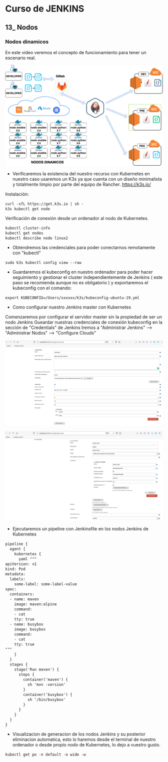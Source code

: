 # Curso de JENKINS 

## 13_ Nodos
 
### Nodos dinamicos

En este video veremos el concepto de funcionamiento para tener un escenario real.

![Texto alternativo](imagenes/diapositivas-13-nodos-13-nodos-dinamicos.png)  

- Verificaremos la existencia del nuestro recurso con Kubernetes en nuestro caso usaremos un K3s ya que cuenta con un diseño minimalista y totalmente limpio por parte del equipo de Rancher.  https://k3s.io/

Instalación:

```
curl -sfL https://get.k3s.io | sh -
k3s kubectl get node
```
Verificación de conexión desde un ordenador al nodo de Kubernetes.

```
kubectl cluster-info
kubectl get nodes
kubectl describe node linux2
```

- Obtendremos las credenciales para poder conectarnos remotamente con "kubectl"

```
sudo k3s kubectl config view --raw
```

- Guardaremos el kubeconfig en nuestro ordenador para poder hacer seguimiento y gestionar el cluster independientemente de Jenkins ( este paso se recomienda aunque no es obligatorio ) y exportaremos el kubeconfig con el comando:

```
export KUBECONFIG=/Users/xxxxxx/k3s/kubeconfig-ubuntu-19.yml
```

- Como configurar nuestro Jenkins master con Kubernetes 

Comenzaremos por configurar el servidor master sin la propiedad de ser un nodo Jenkins 
Gueardar nuestras credenciales de conexión kubeconfig en la sección de "Credentials" de Jenkins
Iremos a "Administrar Jenkins"  --> "Administrar Nodos" -->  "Configure Clouds"

![Texto alternativo](imagenes/14-nodo-din-conf-1.jpeg)  

![Texto alternativo](imagenes/14-nodo-din-conf-2.jpeg) 




- Ejecutaremos un pipeline con Jenkinsfile en los nodos Jenkins de Kubernetes


```
pipeline {
  agent {
    kubernetes {
      yaml """
apiVersion: v1
kind: Pod
metadata:
  labels:
    some-label: some-label-value
spec:
  containers:
  - name: maven
    image: maven:alpine
    command:
    - cat
    tty: true
  - name: busybox
    image: busybox
    command:
    - cat
    tty: true
"""
    }
  }
  stages {
    stage('Run maven') {
      steps {
        container('maven') {
          sh 'mvn -version'
        }
        container('busybox') {
          sh '/bin/busybox'
        }
      }
    }
  }
}

```



- Visualizacion de generacion de los nodos Jenkins y su posterior eliminacion automatica, esto lo haremos desde el terminal de nuestro ordenador o desde propio nodo de Kubernetes, lo dejo a vuestro gusto.

```
kubectl get po -n default -o wide -w
```
